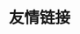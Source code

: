 ---
pageLayout: friends
title: 友情链接
draft: true
description: 共同进步
permalink: /friends/
feed: false
list:
  -
    name: Bangumi
    desc: 我的 bangumi 主页
    link: https://bgm.tv/user/llr
    avatar: https://vip.123pan.cn/1845440081/yk6baz03t0m000d6xujocx9sgagfyrj3DIYxAIFxDda1DGxPDwUzAa==.jpg
  -
    name: revkiru's Blog
    desc: さよならの速さで顔を上げて
    link: https://arckive.cn/
    avatar: https://arckive.cn/images/avatar_hu15573638484154854159.jpg
  -
    name: 自习室
    desc: 我在 Bangumi 的小组
    link: https://bgm.tv/group/zixi
    avatar: https://vip.123pan.cn/1845440081/yk6baz03t0l000d6xujntyrdavtj0m32DIYxAIFxDda1DGxPDwUzAa==.jpg
  -
    name: Pinpe 的云端
    desc: Pinpe 的博客
    link: https://blog.pinpe.top/
    avatar: https://pinpe.top/head.jpg
  -
    name: 朽丘博
    desc: 一定会和喜欢的人在夏日夜晚牵手慢步
    link: https://koxiuqiu.cn/
    avatar: https://koxiuqiu.cn/img/favicon.png
  -
    name: Imken 发电厂
    desc: Imken 的博客
    link: https://blog.imken.moe/
    avatar: https://vip.123pan.cn/1845440081/ymjew503t0l000d6xujz7k8e7eqg0ntyDIYxAIFxDda1DGxPDwUzAa==.png
  -
    name: 二次元论坛
    desc: 按下 F 逃离世界！
    link: https://www.ecylt.top
    avatar: https://www.ecylt.top/user_avatar/www.ecylt.top/%E5%90%B4%E5%85%88%E7%94%9F/96/13_2.png
  -
    name: FF
    desc: foolish fox
    link: https://foolishfox.cn/
    avatar: https://asset.foolishfox.cn/static/avatar.jpg
  -
    name: 北河天文台
    desc: 其实不是天文台
    link: https://pediastrum.com/
    avatar: https://pediastrum.com/title.png
  -
    name: Chlorine
    desc: 当世界年轻时
    link: https://www.yoghurtlee.com
    avatar: https://img.viento.cc/avatar/01.webp
  -
    name: ScaredCube's Site
    desc: Hello World!
    link: https://sccube.link
    avatar: https://s.scc.moe/avatar-s
  -
    name: eRrion 的小屋
    desc:
    link: https://mr-errion.github.io/
    avatar: https://mr-errion.github.io/img/avatar.jpg
  -
    name: Whitney
    desc: Yuri save ACGN!
    link: https://phymani.me
    avatar: https://phymani.me/img/avatar.jpg
  -
    name: 摩卡小站
    desc: 生活很苦，来杯初糖摩卡
    link: https://blog.mokemore.top
    avatar: https://image.mokemore.top/i/2024/10/13/670b8ed876cd9.png
  -
    name: Eamon
    desc: 一个生物研究生
    link: https://fanyiming.life
    avatar: https://vip.123pan.cn/1845440081/yk6baz03t0n000d6xujp0200ajw2925nDIYxAIFxDda1DGxPDwUzAa==.jpg
  -
    name: 港湾
    desc: 無數次，無數次，我夢見了海。
    link: https://haru-lcy.github.io/
    avatar: https://haru-lcy.github.io/img/kazuki.jpg
---